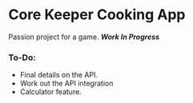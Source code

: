 # Core Keeper Cooking App

Passion project for a game. **_Work In Progress_**

### To-Do:
- Final details on the API.
- Work out the API integration
- Calculator feature.